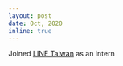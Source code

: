 ```yaml
---
layout: post
date: Oct, 2020
inline: true
---
```


Joined [LINE Taiwan](https://linecorp.com/en/) as an intern
